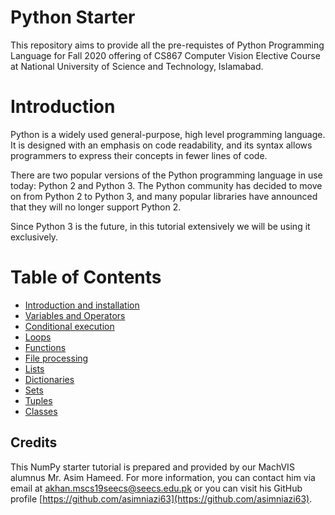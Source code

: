 # Python Starter
This repository aims to provide all the pre-requistes of Python Programming Language for Fall 2020 offering of CS867 Computer Vision Elective Course at National University of Science and Technology, Islamabad.

# Introduction
Python is a widely used general-purpose, high level programming language. It is designed with an emphasis on code readability, and its syntax allows programmers to express their concepts in fewer lines of code.

There are two popular versions of the Python programming language in use today: Python 2 and Python 3. The Python community has decided to move on from Python 2 to Python 3, and many popular libraries have announced that they will no longer support Python 2.

Since Python 3 is the future, in this tutorial extensively we will be using it exclusively.

# Table of Contents
- [Introduction and installation](././01%20-%20Introduction%20and%20Installation/installation.ipynb)
- [Variables and Operators](././02%20-%20Variables%20and%20Operators/Variables%20and%20Operators.ipynb)
- [Conditional execution](././03%20-%20Conditional%20exection/Conditional%20executions.ipynb)
- [Loops](././04%20-%20Loops/Loops.ipynb)
- [Functions](././05%20-%20Functions/Functions.ipynb)
- [File processing](././06%20-%20File%20Processing/File%20Processing.ipynb)
- [Lists](././07%20-%20Lists/Lists.ipynb)
- [Dictionaries](././08%20-%20Dictionaries/Dictionaries.ipynb)
- [Sets](././09%20-%20Sets/Sets.ipynb)
- [Tuples](././10%20-%20Tuples/Tuples.ipynb)
- [Classes](././11%20-%20Classes/Classes.ipynb)

## Credits
This NumPy starter tutorial is prepared and provided by our MachVIS alumnus Mr. Asim Hameed. For more information, you can contact him via email at [akhan.mscs19seecs@seecs.edu.pk](akhan.mscs19seecs@seecs.edu.pk) or you can visit his GitHub profile [https://github.com/asimniazi63](https://github.com/asimniazi63).